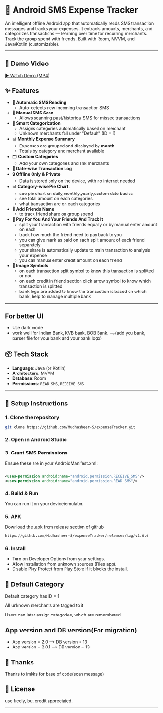 # 📲 Android SMS Expense Tracker

An intelligent offline Android app that automatically reads SMS transaction messages and tracks your expenses. It extracts amounts, merchants, and categorizes transactions — learning over time for recurring merchants. Track the group spend with friends. Built with Room, MVVM, and Java/Kotlin (customizable).

---

## 🎥 Demo Video
[▶️ Watch Demo (MP4)](https://github.com/Mudhasheer-S/expenseTracker/raw/main/app_demo.mp4)



## ✨ Features

- 📩 **Automatic SMS Reading**
    - Auto-detects new incoming transaction SMS
- 🔁 **Manual SMS Scan**
    - Allows scanning past/historical SMS for missed transactions
- 🧠 **Smart Categorization**
    - Assigns categories automatically based on merchant
    - Unknown merchants fall under "Default" (ID = 1)
- 📊 **Monthly Expense Summary**
    - Expenses are grouped and displayed by **month**
    - Totals by category and merchant available
- 🗂️ **Custom Categories**
    - Add your own categories and link merchants
- 📆 **Date-wise Transaction Log**
- 🔒 **Offline Only & Private**
    - Data is stored only on the device, with no internet needed
- 📊 **Category-wise Pie Chart**.
    - see pie chart on daily,monthly,yearly,custom date basics
    - see total amount on each categories
    - what transaction are on each categories
- 👥 **Add Friends Name**
    - to track friend share on group spend
- 👤 **Pay For You And Your Friends And Track It**
    - split your transaction with friends equally or by manual enter amount on each
    - track how much the friend need to pay back to you
    - you can give mark as paid on each split amount of each friend separately
    - your share is automatically update to main transaction to analysis your expense
    - you can manual enter credit amount on each friend
- 🔣 **Image Symbols**
    - on each transaction split symbol to know this transaction is splitted or not
    - on each credit in friend section click arrow symbol to know which transaction is splitted
    - bank logo are added to know the transaction is based on which bank, help to manage multiple bank

---

## For better UI
- Use dark mode
- work well for Indian Bank, KVB bank, BOB Bank. -->(add you bank, parser file for your bank and your bank logo)

## 📦 Tech Stack

- **Language**: Java (or Kotlin)
- **Architecture**: MVVM
- **Database**: Room
- **Permissions**: `READ_SMS`, `RECEIVE_SMS`

---

## 🚀 Setup Instructions

### 1. Clone the repository
```bash
git clone https://github.com/Mudhasheer-S/expenseTracker.git
```
### 2. Open in Android Studio
### 3. Grant SMS Permissions
Ensure these are in your AndroidManifest.xml:

```xml

<uses-permission android:name="android.permission.RECEIVE_SMS"/>
<uses-permission android:name="android.permission.READ_SMS"/>

```
### 4. Build & Run
You can run it on your device/emulator.

### 5. APK
Download the .apk from release section of github
```bash
https://github.com/Mudhasheer-S/expenseTracker/releases/tag/v2.0.0
```

### 6. Install
- Turn on Developer Options from your settings.
- Allow installation from unknown sources (Files app).
- Disable Play Protect from Play Store if it blocks the install.

## 📌 Default Category
Default category has ID = 1

All unknown merchants are tagged to it

Users can later assign categories, which are remembered

## App version and DB version(For migration)
- App version  = 2.0 --> DB version = 13
- App version  = 2.0.1 --> DB version = 13

## 👤 Thanks
Thanks to imkks for base of code(scan message)

## 📄 License
use freely, but credit appreciated.


---
